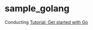 # sample_golang

Conducting [Tutorial: Get started with Go](https://go.dev/doc/tutorial/getting-started)